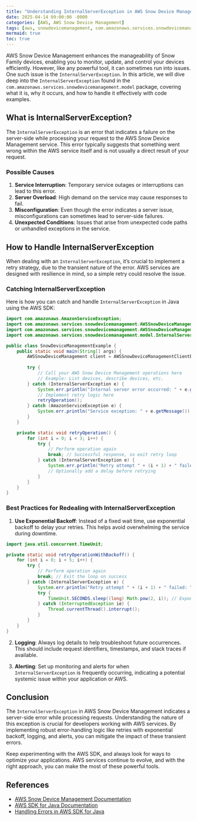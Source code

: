 ```yaml
---
title: "Understanding InternalServerException in AWS Snow Device Management"
date: 2025-04-14 09:00:00 -0000
categories: [AWS, AWS Snow Device Management]
tags: [aws, snowdevicemanagement, com.amazonaws.services.snowdevicemanagement.model]
mermaid: true
toc: true
---
```



AWS Snow Device Management enhances the manageability of Snow Family devices, enabling you to monitor, update, and control your devices efficiently. However, like any powerful tool, it can sometimes run into issues. One such issue is the `InternalServerException`. In this article, we will dive deep into the `InternalServerException` found in the `com.amazonaws.services.snowdevicemanagement.model` package, covering what it is, why it occurs, and how to handle it effectively with code examples.

## What is InternalServerException?

The `InternalServerException` is an error that indicates a failure on the server-side while processing your request to the AWS Snow Device Management service. This error typically suggests that something went wrong within the AWS service itself and is not usually a direct result of your request. 

### Possible Causes

1. **Service Interruption**: Temporary service outages or interruptions can lead to this error.
2. **Server Overload**: High demand on the service may cause responses to fail.
3. **Misconfiguration**: Even though the error indicates a server issue, misconfigurations can sometimes lead to server-side failures.
4. **Unexpected Conditions**: Issues that arise from unexpected code paths or unhandled exceptions in the service.

## How to Handle InternalServerException

When dealing with an `InternalServerException`, it’s crucial to implement a retry strategy, due to the transient nature of the error. AWS services are designed with resilience in mind, so a simple retry could resolve the issue.

### Catching InternalServerException

Here is how you can catch and handle `InternalServerException` in Java using the AWS SDK:

```java
import com.amazonaws.AmazonServiceException;
import com.amazonaws.services.snowdevicemanagement.AWSSnowDeviceManagement;
import com.amazonaws.services.snowdevicemanagement.AWSSnowDeviceManagementClientBuilder;
import com.amazonaws.services.snowdevicemanagement.model.InternalServerException;

public class SnowDeviceManagementExample {
    public static void main(String[] args) {
        AWSSnowDeviceManagement client = AWSSnowDeviceManagementClientBuilder.defaultClient();
        
        try {
            // Call your AWS Snow Device Management operations here
            // Example: List devices, describe devices, etc.
        } catch (InternalServerException e) {
            System.err.println("Internal server error occurred: " + e.getMessage());
            // Implement retry logic here
            retryOperation();
        } catch (AmazonServiceException e) {
            System.err.println("Service exception: " + e.getMessage());
        }
    }

    private static void retryOperation() {
        for (int i = 0; i < 3; i++) {
            try {
                // Perform operation again
                break; // Successful response, so exit retry loop
            } catch (InternalServerException e) {
                System.err.println("Retry attempt " + (i + 1) + " failed: " + e.getMessage());
                // Optionally add a delay before retrying
            }
        }
    }
}
```

### Best Practices for Redealing with InternalServerException

1. **Use Exponential Backoff**: Instead of a fixed wait time, use exponential backoff to delay your retries. This helps avoid overwhelming the service during downtime.
   
```java
import java.util.concurrent.TimeUnit;

private static void retryOperationWithBackoff() {
    for (int i = 0; i < 5; i++) {
        try {
            // Perform operation again
            break; // Exit the loop on success
        } catch (InternalServerException e) {
            System.err.println("Retry attempt " + (i + 1) + " failed: " + e.getMessage());
            try {
                TimeUnit.SECONDS.sleep((long) Math.pow(2, i)); // Exponential backoff
            } catch (InterruptedException ie) {
                Thread.currentThread().interrupt();
            }
        }
    }
}
```

2. **Logging**: Always log details to help troubleshoot future occurrences. This should include request identifiers, timestamps, and stack traces if available.

3. **Alerting**: Set up monitoring and alerts for when `InternalServerException` is frequently occurring, indicating a potential systemic issue within your application or AWS.

## Conclusion

The `InternalServerException` in AWS Snow Device Management indicates a server-side error while processing requests. Understanding the nature of this exception is crucial for developers working with AWS services. By implementing robust error-handling logic like retries with exponential backoff, logging, and alerts, you can mitigate the impact of these transient errors. 

Keep experimenting with the AWS SDK, and always look for ways to optimize your applications. AWS services continue to evolve, and with the right approach, you can make the most of these powerful tools.

## References

- [AWS Snow Device Management Documentation](https://docs.aws.amazon.com/snow-device-management/latest/userguide/what-is-snow-device-management.html)
- [AWS SDK for Java Documentation](https://docs.aws.amazon.com/sdk-for-java/latest/developer-guide/home.html)
- [Handling Errors in AWS SDK for Java](https://docs.aws.amazon.com/sdk-for-java/latest/developer-guide/error-handling.html)